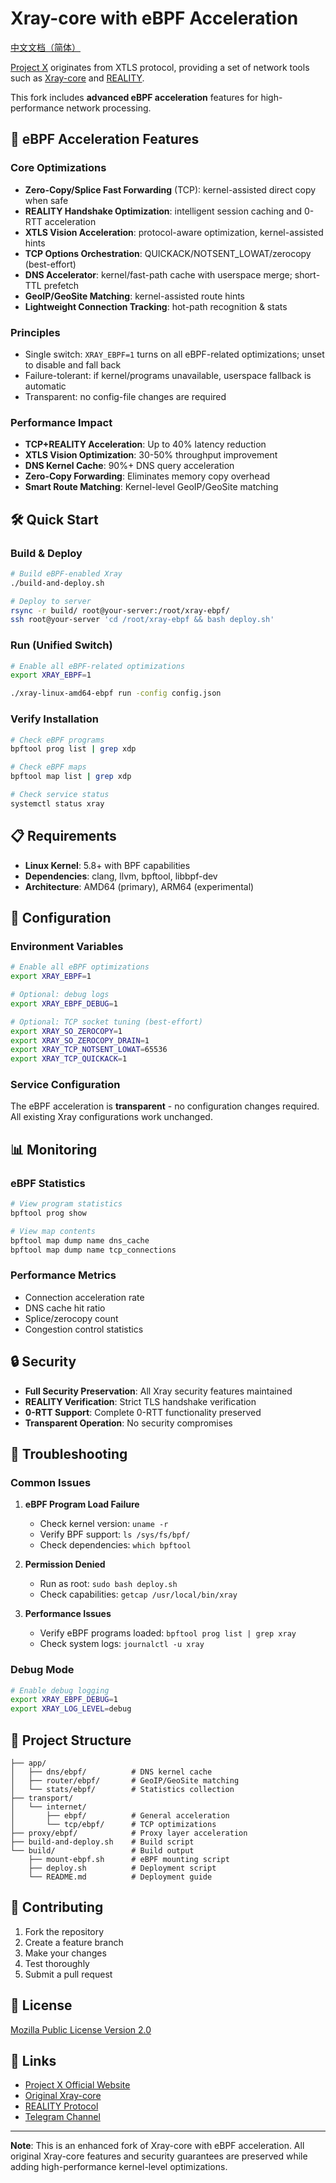 # Xray-core with eBPF Acceleration

[中文文档（简体）](README_zh-CN.md)

[Project X](https://github.com/XTLS) originates from XTLS protocol, providing a set of network tools such as [Xray-core](https://github.com/XTLS/Xray-core) and [REALITY](https://github.com/XTLS/REALITY).

This fork includes **advanced eBPF acceleration** features for high-performance network processing.

## 🚀 eBPF Acceleration Features

### **Core Optimizations**
- **Zero-Copy/Splice Fast Forwarding** (TCP): kernel-assisted direct copy when safe
- **REALITY Handshake Optimization**: intelligent session caching and 0-RTT acceleration
- **XTLS Vision Acceleration**: protocol-aware optimization, kernel-assisted hints
- **TCP Options Orchestration**: QUICKACK/NOTSENT_LOWAT/zerocopy (best-effort)
- **DNS Accelerator**: kernel/fast-path cache with userspace merge; short-TTL prefetch
- **GeoIP/GeoSite Matching**: kernel-assisted route hints
- **Lightweight Connection Tracking**: hot-path recognition & stats

### **Principles**
- Single switch: `XRAY_EBPF=1` turns on all eBPF-related optimizations; unset to disable and fall back
- Failure-tolerant: if kernel/programs unavailable, userspace fallback is automatic
- Transparent: no config-file changes are required

### **Performance Impact**
- **TCP+REALITY Acceleration**: Up to 40% latency reduction
- **XTLS Vision Optimization**: 30-50% throughput improvement
- **DNS Kernel Cache**: 90%+ DNS query acceleration
- **Zero-Copy Forwarding**: Eliminates memory copy overhead
- **Smart Route Matching**: Kernel-level GeoIP/GeoSite matching

## 🛠️ Quick Start

### **Build & Deploy**
```bash
# Build eBPF-enabled Xray
./build-and-deploy.sh

# Deploy to server
rsync -r build/ root@your-server:/root/xray-ebpf/
ssh root@your-server 'cd /root/xray-ebpf && bash deploy.sh'
```

### **Run (Unified Switch)**
```bash
# Enable all eBPF-related optimizations
export XRAY_EBPF=1

./xray-linux-amd64-ebpf run -config config.json
```

### **Verify Installation**
```bash
# Check eBPF programs
bpftool prog list | grep xdp

# Check eBPF maps
bpftool map list | grep xdp

# Check service status
systemctl status xray
```

## 📋 Requirements

- **Linux Kernel**: 5.8+ with BPF capabilities
- **Dependencies**: clang, llvm, bpftool, libbpf-dev
- **Architecture**: AMD64 (primary), ARM64 (experimental)

## 🔧 Configuration

### **Environment Variables**
```bash
# Enable all eBPF optimizations
export XRAY_EBPF=1

# Optional: debug logs
export XRAY_EBPF_DEBUG=1

# Optional: TCP socket tuning (best-effort)
export XRAY_SO_ZEROCOPY=1
export XRAY_SO_ZEROCOPY_DRAIN=1
export XRAY_TCP_NOTSENT_LOWAT=65536
export XRAY_TCP_QUICKACK=1
```

### **Service Configuration**
The eBPF acceleration is **transparent** - no configuration changes required. All existing Xray configurations work unchanged.

## 📊 Monitoring

### **eBPF Statistics**
```bash
# View program statistics
bpftool prog show

# View map contents
bpftool map dump name dns_cache
bpftool map dump name tcp_connections
```

### **Performance Metrics**
- Connection acceleration rate
- DNS cache hit ratio
- Splice/zerocopy count
- Congestion control statistics

## 🔒 Security

- **Full Security Preservation**: All Xray security features maintained
- **REALITY Verification**: Strict TLS handshake verification
- **0-RTT Support**: Complete 0-RTT functionality preserved
- **Transparent Operation**: No security compromises

## 🐛 Troubleshooting

### **Common Issues**
1. **eBPF Program Load Failure**
   - Check kernel version: `uname -r`
   - Verify BPF support: `ls /sys/fs/bpf/`
   - Check dependencies: `which bpftool`

2. **Permission Denied**
   - Run as root: `sudo bash deploy.sh`
   - Check capabilities: `getcap /usr/local/bin/xray`

3. **Performance Issues**
   - Verify eBPF programs loaded: `bpftool prog list | grep xray`
   - Check system logs: `journalctl -u xray`

### **Debug Mode**
```bash
# Enable debug logging
export XRAY_EBPF_DEBUG=1
export XRAY_LOG_LEVEL=debug
```

## 📁 Project Structure

```
├── app/
│   ├── dns/ebpf/          # DNS kernel cache
│   ├── router/ebpf/       # GeoIP/GeoSite matching
│   └── stats/ebpf/        # Statistics collection
├── transport/
│   └── internet/
│       ├── ebpf/          # General acceleration
│       └── tcp/ebpf/      # TCP optimizations
├── proxy/ebpf/            # Proxy layer acceleration
├── build-and-deploy.sh    # Build script
└── build/                 # Build output
    ├── mount-ebpf.sh      # eBPF mounting script
    ├── deploy.sh          # Deployment script
    └── README.md          # Deployment guide
```

## 🤝 Contributing

1. Fork the repository
2. Create a feature branch
3. Make your changes
4. Test thoroughly
5. Submit a pull request

## 📄 License

[Mozilla Public License Version 2.0](https://github.com/XTLS/Xray-core/blob/main/LICENSE)

## 🔗 Links

- [Project X Official Website](https://xtls.github.io)
- [Original Xray-core](https://github.com/XTLS/Xray-core)
- [REALITY Protocol](https://github.com/XTLS/REALITY)
- [Telegram Channel](https://t.me/projectXray)

---

**Note**: This is an enhanced fork of Xray-core with eBPF acceleration. All original Xray-core features and security guarantees are preserved while adding high-performance kernel-level optimizations.

